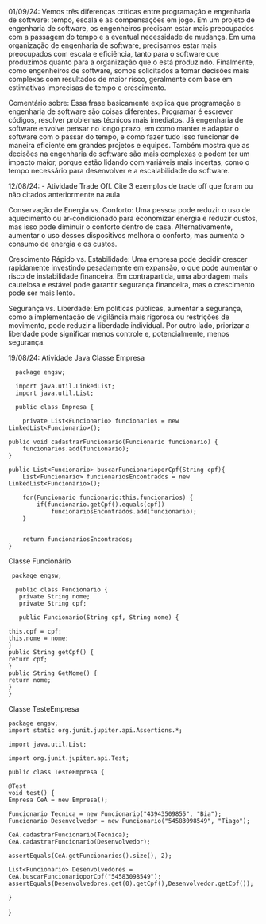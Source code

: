 01/09/24: Vemos três diferenças críticas entre programação e engenharia de software: tempo, escala e as compensações em jogo. 
Em um projeto de engenharia de software, os engenheiros precisam estar mais preocupados com a passagem do tempo e a eventual necessidade de mudança. 
Em uma organização de engenharia de software, precisamos estar mais preocupados com escala e eficiência, tanto para o software que produzimos quanto para a organização 
que o está produzindo. Finalmente, como engenheiros de software, somos solicitados a tomar decisões mais complexas com resultados de maior risco,
geralmente com base em estimativas imprecisas de tempo e crescimento.

Comentário sobre:
Essa frase basicamente explica que programação e engenharia de software são coisas diferentes. Programar é escrever códigos, resolver problemas técnicos mais imediatos. Já engenharia de software envolve pensar no longo prazo, em como manter e adaptar o software com o passar do tempo, e como fazer tudo isso funcionar de maneira eficiente em grandes projetos e equipes. Também mostra que as decisões na engenharia de software são mais complexas e podem ter um impacto maior, porque estão lidando com variáveis mais incertas, como o tempo necessário para desenvolver e a escalabilidade do software.

12/08/24: - Atividade Trade Off.
Cite 3 exemplos de trade off que foram ou não citados anteriormente na aula

Conservação de Energia vs. Conforto: Uma pessoa pode reduzir o uso de aquecimento ou ar-condicionado para economizar energia e reduzir custos, mas isso pode diminuir o conforto dentro de casa. Alternativamente, aumentar o uso desses dispositivos melhora o conforto, mas aumenta o consumo de energia e os custos.

Crescimento Rápido vs. Estabilidade: Uma empresa pode decidir crescer rapidamente investindo pesadamente em expansão, o que pode aumentar o risco de instabilidade financeira. Em contrapartida, uma abordagem mais cautelosa e estável pode garantir segurança financeira, mas o crescimento pode ser mais lento.

Segurança vs. Liberdade: Em políticas públicas, aumentar a segurança, como a implementação de vigilância mais rigorosa ou restrições de movimento, pode reduzir a liberdade individual. Por outro lado, priorizar a liberdade pode significar menos controle e, potencialmente, menos segurança.


19/08/24: Atividade Java
Classe Empresa

	  package engsw;
	  
	  import java.util.LinkedList;
	  import java.util.List;
	  
	  public class Empresa {
	  
	  	private List<Funcionario> funcionarios = new LinkedList<Funcionario>();
  	
  	public void cadastrarFuncionario(Funcionario funcionario) {
  		funcionarios.add(funcionario);
  	}
  	
  	public List<Funcionario> buscarFuncionarioporCpf(String cpf){
  		List<Funcionario> funcionariosEncontrados = new LinkedList<Funcionario>();
  		
  		for(Funcionario funcionario:this.funcionarios) {
  			if(funcionario.getCpf().equals(cpf))
                funcionariosEncontrados.add(funcionario);
  		}
  			
  		
  		return funcionariosEncontrados;
  	}
	


 Classe Funcionário
 
	 package engsw;
	
	  public class Funcionario {
	   private String nome;
	   private String cpf;
	   
	   public Funcionario(String cpf, String nome) {
   
    this.cpf = cpf;
   	this.nome = nome;
    }
    public String getCpf() {
   	return cpf;
    }
    public String GetNome() {
   	return nome;
    }
    }



Classe TesteEmpresa

	package engsw;
	import static org.junit.jupiter.api.Assertions.*;
	
	import java.util.List;
	
	import org.junit.jupiter.api.Test;
	
	public class TesteEmpresa {
	
	@Test 
	void test() {
	Empresa CeA = new Empresa();
 
	Funcionario Tecnica = new Funcionario("43943509855", "Bia");
	Funcionario Desenvolvedor = new Funcionario("54583098549", "Tiago");
	
	CeA.cadastrarFuncionario(Tecnica);
	CeA.cadastrarFuncionario(Desenvolvedor);
	
	assertEquals(CeA.getFuncionarios().size(), 2);
	
	List<Funcionario> Desenvolvedores = CeA.buscarFuncionarioporCpf("54583098549");
	assertEquals(Desenvolvedores.get(0).getCpf(),Desenvolvedor.getCpf());
	
	}
 }
